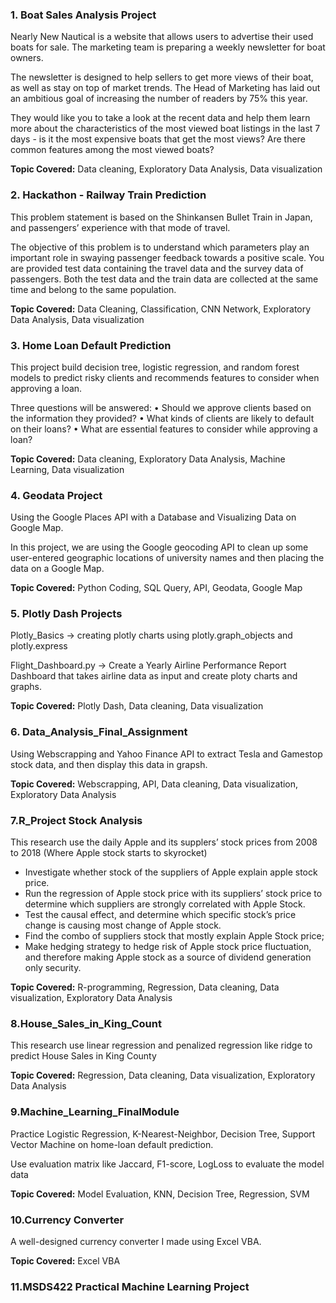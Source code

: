 ### **1. Boat Sales Analysis Project**
Nearly New Nautical is a website that allows users to advertise their used boats for sale. The marketing team is preparing a weekly newsletter for boat owners.

The newsletter is designed to help sellers to get more views of their boat, as well as stay on top of market trends. The Head of Marketing has laid out an ambitious goal
of increasing the number of readers by 75% this year. 

They would like you to take a look at the recent data and help them learn more about the characteristics of the most viewed boat listings in the last 7 days - is it the
most expensive boats that get the most views? Are there common features among the most viewed boats?

**Topic Covered:** Data cleaning, Exploratory Data Analysis, Data visualization


### **2. Hackathon - Railway Train Prediction**
This problem statement is based on the Shinkansen Bullet Train in Japan, and passengers’ experience with that mode of travel.

The objective of this problem is to understand which parameters play an important role in swaying passenger feedback towards a positive scale. 
You are provided test data containing the travel data and the survey data of passengers. 
Both the test data and the train data are collected at the same time and belong to the same population.

**Topic Covered:** Data Cleaning, Classification, CNN Network, Exploratory Data Analysis, Data visualization


### **3. Home Loan Default Prediction**
This project build decision tree, logistic regression, and random forest models to predict risky clients and recommends features to consider when approving a loan.

Three questions will be answered:
• Should we approve clients based on the information they provided?
• What kinds of clients are likely to default on their loans?
• What are essential features to consider while approving a loan?

**Topic Covered:** Data cleaning, Exploratory Data Analysis, Machine Learning, Data visualization


### **4. Geodata Project**
Using the Google Places API with a Database and Visualizing Data on Google Map.

In this project, we are using the Google geocoding API to clean up some user-entered geographic
locations of university names and then placing the data on a Google Map.

**Topic Covered:** Python Coding, SQL Query, API, Geodata, Google Map


### **5. Plotly Dash Projects**
Plotly_Basics -> creating plotly charts using plotly.graph_objects and plotly.express

Flight_Dashboard.py -> Create a Yearly Airline Performance Report Dashboard that takes airline data as input and create ploty charts and graphs.

**Topic Covered:** Plotly Dash, Data cleaning, Data visualization


### **6. Data_Analysis_Final_Assignment**
Using Webscrapping and Yahoo Finance API to extract Tesla and Gamestop stock data, and then display this data in grapsh.

**Topic Covered:** Webscrapping, API, Data cleaning, Data visualization, Exploratory Data Analysis


### **7.R_Project Stock Analysis**
This research use the daily Apple and its supplers’ stock prices from 2008 to 2018 (Where Apple stock starts to skyrocket)
- Investigate whether stock of the suppliers of Apple explain apple stock price.
- Run the regression of Apple stock price with its suppliers’ stock price to determine which suppliers are strongly correlated with Apple Stock. 
- Test the causal effect, and determine which specific stock’s price change is causing most change of Apple stock.
- Find the combo of suppliers stock that mostly explain Apple Stock price; 
- Make hedging strategy to hedge risk of Apple stock price fluctuation, and therefore making Apple stock as a source of dividend generation only security.

**Topic Covered:** R-programming, Regression, Data cleaning, Data visualization, Exploratory Data Analysis


### **8.House_Sales_in_King_Count**
This research use linear regression and penalized regression like ridge to predict House Sales in King County

**Topic Covered:** Regression, Data cleaning, Data visualization, Exploratory Data Analysis


### **9.Machine_Learning_FinalModule**
Practice Logistic Regression, K-Nearest-Neighbor, Decision Tree, Support Vector Machine on home-loan default prediction.

Use evaluation matrix like Jaccard, F1-score, LogLoss to evaluate the model data

**Topic Covered:** Model Evaluation, KNN, Decision Tree, Regression, SVM


### **10.Currency Converter**
A well-designed currency converter I made using Excel VBA.

**Topic Covered:** Excel VBA


### **11.MSDS422 Practical Machine Learning Project**
